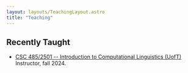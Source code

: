```yaml
---
layout: layouts/TeachingLayout.astro
title: "Teaching"
---
```


## Recently Taught

- [CSC 485/2501 -- Introduction to Computational Linguistics (UofT)](csc485-f24)  
Instructor, fall 2024.